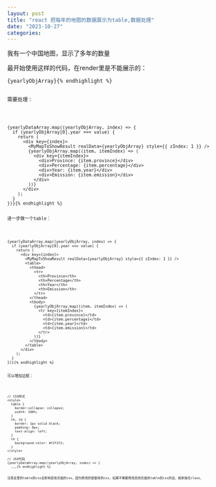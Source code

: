 ```yaml
---
layout: post
title: "react 把每年的地图的数据展示为table,数据处理"
date: "2023-10-27"
categories: 
---
```

<p>我有一个中国地图，显示了多年的数量</p>

<p>最开始使用这样的代码，在render里是不能展示的：</p>

<pre>
<code>{yearlyObjArray}{% endhighlight %}

<p>需要处理：</p>

<pre>
<code>{yearlyDataArray.map((yearlyObjArray, index) =&gt; {
  if (yearlyObjArray[0].year === value) {
    return (
      &lt;div key={index}&gt;
        &lt;MyMapToShowResult realData={yearlyObjArray} style={{ zIndex: 1 }} /&gt;
        {yearlyObjArray.map((item, itemIndex) =&gt; (
          &lt;div key={itemIndex}&gt;
            &lt;div&gt;Province: {item.province}&lt;/div&gt;
            &lt;div&gt;Percentage: {item.percentage}&lt;/div&gt;
            &lt;div&gt;Year: {item.year}&lt;/div&gt;
            &lt;div&gt;Emission: {item.emission}&lt;/div&gt;
          &lt;/div&gt;
        ))}
      &lt;/div&gt;
    );
  }
})}{% endhighlight %}

<p>进一步做一个table：</p>

<pre>
<code>{yearlyDataArray.map((yearlyObjArray, index) =&gt; {
  if (yearlyObjArray[0].year === value) {
    return (
      &lt;div key={index}&gt;
        &lt;MyMapToShowResult realData={yearlyObjArray} style={{ zIndex: 1 }} /&gt;
        &lt;table&gt;
          &lt;thead&gt;
            &lt;tr&gt;
              &lt;th&gt;Province&lt;/th&gt;
              &lt;th&gt;Percentage&lt;/th&gt;
              &lt;th&gt;Year&lt;/th&gt;
              &lt;th&gt;Emission&lt;/th&gt;
            &lt;/tr&gt;
          &lt;/thead&gt;
          &lt;tbody&gt;
            {yearlyObjArray.map((item, itemIndex) =&gt; (
              &lt;tr key={itemIndex}&gt;
                &lt;td&gt;{item.province}&lt;/td&gt;
                &lt;td&gt;{item.percentage}&lt;/td&gt;
                &lt;td&gt;{item.year}&lt;/td&gt;
                &lt;td&gt;{item.emission}&lt;/td&gt;
              &lt;/tr&gt;
            ))}
          &lt;/tbody&gt;
        &lt;/table&gt;
      &lt;/div&gt;
    );
  }
})}{% endhighlight %}

<p>可以增加边框：</p>

<pre>
<code>// CSS样式
&lt;style&gt;
  table {
    border-collapse: collapse;
    width: 100%;
  }
  th, td {
    border: 1px solid black;
    padding: 8px;
    text-align: left;
  }
  th {
    background-color: #f2f2f2;
  }
&lt;/style&gt;

// JSX代码
{yearlyDataArray.map((yearlyObjArray, index) =&gt; {
  ,,,{% endhighlight %}

<p>注意这里的table的css会影响其他页面的css，因为修改的是整体的css，如果不需要修改其他页面的table的css的话，就单独写class。</p>

